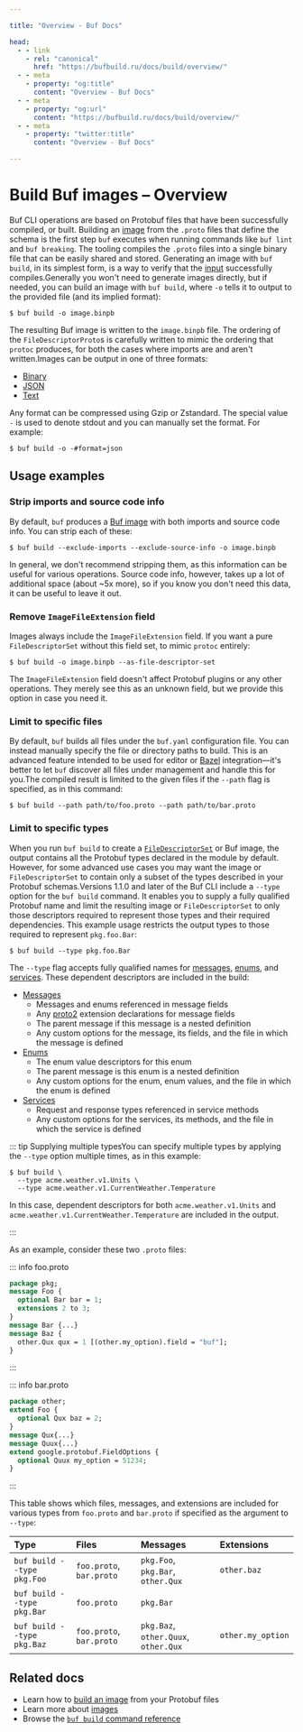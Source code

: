 ```yaml
---

title: "Overview - Buf Docs"

head:
  - - link
    - rel: "canonical"
      href: "https://bufbuild.ru/docs/build/overview/"
  - - meta
    - property: "og:title"
      content: "Overview - Buf Docs"
  - - meta
    - property: "og:url"
      content: "https://bufbuild.ru/docs/build/overview/"
  - - meta
    - property: "twitter:title"
      content: "Overview - Buf Docs"

---
```


# Build Buf images – Overview

Buf CLI operations are based on Protobuf files that have been successfully compiled, or built. Building an [image](../../reference/images/) from the `.proto` files that define the schema is the first step `buf` executes when running commands like `buf lint` and `buf breaking`. The tooling compiles the `.proto` files into a single binary file that can be easily shared and stored. Generating an image with `buf build`, in its simplest form, is a way to verify that the [input](../../reference/inputs/) successfully compiles.Generally you won't need to generate images directly, but if needed, you can build an image with `buf build`, where `-o` tells it to output to the provided file (and its implied format):

```console
$ buf build -o image.binpb
```

The resulting Buf image is written to the `image.binpb` file. The ordering of the `FileDescriptorProto`s is carefully written to mimic the ordering that `protoc` produces, for both the cases where imports are and aren't written.Images can be output in one of three formats:

- [Binary](https://protobuf.dev/programming-guides/encoding/)
- [JSON](https://protobuf.dev/programming-guides/proto3#json)
- [Text](https://protobuf.dev/reference/protobuf/textformat-spec/)

Any format can be compressed using Gzip or Zstandard. The special value `-` is used to denote stdout and you can manually set the format. For example:

```console
$ buf build -o -#format=json
```

## Usage examples

### Strip imports and source code info

By default, `buf` produces a [Buf image](../../reference/images/) with both imports and source code info. You can strip each of these:

```console
$ buf build --exclude-imports --exclude-source-info -o image.binpb
```

In general, we don't recommend stripping them, as this information can be useful for various operations. Source code info, however, takes up a lot of additional space (about ~5x more), so if you know you don't need this data, it can be useful to leave it out.

### Remove `ImageFileExtension` field

Images always include the `ImageFileExtension` field. If you want a pure `FileDescriptorSet` without this field set, to mimic `protoc` entirely:

```console
$ buf build -o image.binpb --as-file-descriptor-set
```

The `ImageFileExtension` field doesn't affect Protobuf plugins or any other operations. They merely see this as an unknown field, but we provide this option in case you need it.

### Limit to specific files

By default, `buf` builds all files under the `buf.yaml` configuration file. You can instead manually specify the file or directory paths to build. This is an advanced feature intended to be used for editor or [Bazel](../../cli/build-systems/bazel/) integration—it's better to let `buf` discover all files under management and handle this for you.The compiled result is limited to the given files if the `--path` flag is specified, as in this command:

```console
$ buf build --path path/to/foo.proto --path path/to/bar.proto
```

### Limit to specific types

When you run `buf build` to create a [`FileDescriptorSet`](https://github.com/protocolbuffers/protobuf/blob/main/src/google/protobuf/descriptor.proto) or Buf image, the output contains all the Protobuf types declared in the module by default. However, for some advanced use cases you may want the image or `FileDescriptorSet` to contain only a subset of the types described in your Protobuf schemas.Versions 1.1.0 and later of the Buf CLI include a `--type` option for the `buf build` command. It enables you to supply a fully qualified Protobuf name and limit the resulting image or `FileDescriptorSet` to only those descriptors required to represent those types and their required dependencies. This example usage restricts the output types to those required to represent `pkg.foo.Bar`:

```console
$ buf build --type pkg.foo.Bar
```

The `--type` flag accepts fully qualified names for [messages](https://developers.google.com/protocol-buffers/docs/proto3#simple), [enums](https://protobuf.dev/programming-guides/proto3/#enum), and [services](https://protobuf.dev/programming-guides/proto3/#services). These dependent descriptors are included in the build:

- [Messages](https://developers.google.com/protocol-buffers/docs/proto3#simple)
  - Messages and enums referenced in message fields
  - Any [proto2](https://protobuf.dev/programming-guides/proto2/) extension declarations for message fields
  - The parent message if this message is a nested definition
  - Any custom options for the message, its fields, and the file in which the message is defined
- [Enums](https://protobuf.dev/programming-guides/proto3/#enum)
  - The enum value descriptors for this enum
  - The parent message is this enum is a nested definition
  - Any custom options for the enum, enum values, and the file in which the enum is defined
- [Services](https://protobuf.dev/programming-guides/proto3/#services)
  - Request and response types referenced in service methods
  - Any custom options for the services, its methods, and the file in which the service is defined

::: tip Supplying multiple typesYou can specify multiple types by applying the `--type` option multiple times, as in this example:

```console
$ buf build \
  --type acme.weather.v1.Units \
  --type acme.weather.v1.CurrentWeather.Temperature
```

In this case, dependent descriptors for both `acme.weather.v1.Units` and `acme.weather.v1.CurrentWeather.Temperature` are included in the output.

:::

As an example, consider these two `.proto` files:

::: info foo.proto

```protobuf
package pkg;
message Foo {
  optional Bar bar = 1;
  extensions 2 to 3;
}
message Bar {...}
message Baz {
  other.Qux qux = 1 [(other.my_option).field = "buf"];
}
```

:::

::: info bar.proto

```protobuf
package other;
extend Foo {
  optional Qux baz = 2;
}
message Qux{...}
message Quux{...}
extend google.protobuf.FieldOptions {
  optional Quux my_option = 51234;
}
```

:::

This table shows which files, messages, and extensions are included for various types from `foo.proto` and `bar.proto` if specified as the argument to `--type`:

| Type                       | Files                    | Messages                             | Extensions        |
| :------------------------- | :----------------------- | :----------------------------------- | :---------------- |
| `buf build --type pkg.Foo` | `foo.proto`, `bar.proto` | `pkg.Foo`, `pkg.Bar`, `other.Qux`    | `other.baz`       |
| `buf build --type pkg.Bar` | `foo.proto`              | `pkg.Bar`                            |                   |
| `buf build --type pkg.Baz` | `foo.proto`, `bar.proto` | `pkg.Baz`, `other.Quux`, `other.Qux` | `other.my_option` |

## Related docs

- Learn how to [build an image](../tutorial/) from your Protobuf files
- Learn more about [images](../../reference/images/)
- Browse the [`buf build` command reference](../../reference/cli/buf/build/)

